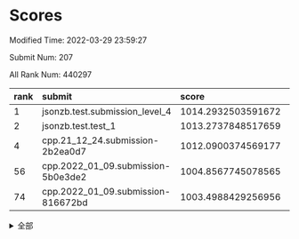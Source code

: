 # Scores

Modified Time: 2022-03-29 23:59:27

Submit Num: 207

All Rank Num: 440297

| rank |               submit               |       score        |       sigma        | pk_num |
| :--- | :--------------------------------- | :----------------- | :----------------- | :----- |
| 1    | jsonzb.test.submission_level_4     | 1014.2932503591672 | 0.8785370858981997 | 8513   |
| 2    | jsonzb.test.test_1                 | 1013.2737848517659 | 0.8099862842586238 | 8512   |
| 4    | cpp.21_12_24.submission-2b2ea0d7   | 1012.0900374569177 | 0.7560164818462128 | 8509   |
| 56   | cpp.2022_01_09.submission-5b0e3de2 | 1004.8567745078565 | 0.7252047340803801 | 8509   |
| 74   | cpp.2022_01_09.submission-816672bd | 1003.4988429256956 | 0.709195281256801  | 8509   |


<details>
<summary>全部</summary>

| rank |                 submit                 |       score        |       sigma        | pk_num |
| :--- | :------------------------------------- | :----------------- | :----------------- | :----- |
| 1    | jsonzb.test.submission_level_4         | 1014.2932503591672 | 0.8785370858981997 | 8513   |
| 2    | jsonzb.test.test_1                     | 1013.2737848517659 | 0.8099862842586238 | 8512   |
| 3    | gobigger.level_3.submission_level_3_42 | 1012.0939608507323 | 0.7810831497811007 | 8505   |
| 4    | cpp.21_12_24.submission-2b2ea0d7       | 1012.0900374569177 | 0.7560164818462128 | 8509   |
| 5    | gobigger.level_3.submission_level_3_34 | 1011.5876477195131 | 0.7917462806413703 | 8511   |
| 6    | gobigger.level_3.submission_level_3_10 | 1011.5716520243656 | 0.7723168617028189 | 8509   |
| 7    | gobigger.level_3.submission_level_3_33 | 1011.4214335187662 | 0.7634856890045053 | 8509   |
| 8    | gobigger.level_3.submission_level_3_22 | 1011.2002467710997 | 0.7828978835395877 | 8503   |
| 9    | gobigger.level_3.submission_level_3_14 | 1011.1343595445899 | 0.7829140620355352 | 8514   |
| 10   | gobigger.level_3.submission_level_3_31 | 1011.0074084407069 | 0.7830357930213461 | 8509   |
| 11   | gobigger.level_3.submission_level_3_2  | 1010.8727533200669 | 0.7639366711893151 | 8508   |
| 12   | gobigger.level_3.submission_level_3_16 | 1010.8343860521464 | 0.7476237236348044 | 8505   |
| 13   | gobigger.level_3.submission_level_3_26 | 1010.6835230795976 | 0.7531912132787565 | 8506   |
| 14   | gobigger.level_3.submission_level_3_1  | 1010.66896200841   | 0.7485223645203151 | 8507   |
| 15   | gobigger.level_3.submission_level_3_18 | 1010.5915995334674 | 0.7611016178050893 | 8508   |
| 16   | gobigger.level_3.submission_level_3_15 | 1010.5029821915771 | 0.7870063545051459 | 8512   |
| 17   | gobigger.level_3.submission_level_3_8  | 1010.4562116960591 | 0.7651969175874833 | 8515   |
| 18   | gobigger.level_3.submission_level_3_35 | 1010.3947548733676 | 0.7456945853797803 | 8509   |
| 19   | gobigger.level_3.submission_level_3_46 | 1010.309719542559  | 0.779355267027537  | 8508   |
| 20   | gobigger.level_3.submission_level_3_37 | 1010.2720816609393 | 0.7352745586916444 | 8511   |
| 21   | gobigger.level_3.submission_level_3_0  | 1010.2454299840069 | 0.7715359927941514 | 8507   |
| 22   | gobigger.level_3.submission_level_3_23 | 1010.1741549314243 | 0.7617116756684602 | 8503   |
| 23   | gobigger.level_3.submission_level_3_28 | 1010.0959438691685 | 0.7614476975325086 | 8508   |
| 24   | gobigger.level_3.submission_level_3_44 | 1010.070030517588  | 0.7510308735187498 | 8508   |
| 25   | gobigger.level_3.submission_level_3_3  | 1010.0121727917141 | 0.7698115507991596 | 8509   |
| 26   | gobigger.level_3.submission_level_3_39 | 1010.0075464608523 | 0.759740182712871  | 8505   |
| 27   | gobigger.level_3.submission_level_3_13 | 1009.9731821475351 | 0.7895434034601638 | 8505   |
| 28   | gobigger.level_3.submission_level_3_6  | 1009.9559971766295 | 0.7812227360992711 | 8510   |
| 29   | gobigger.level_3.submission_level_3_47 | 1009.9103349478634 | 0.7625034990692717 | 8511   |
| 30   | gobigger.level_3.submission_level_3_19 | 1009.8312785909251 | 0.7849926969822544 | 8511   |
| 31   | gobigger.level_3.submission_level_3_48 | 1009.7851587633203 | 0.7436473210653818 | 8506   |
| 32   | gobigger.level_3.submission_level_3_40 | 1009.7586116246706 | 0.7479372235611136 | 8507   |
| 33   | gobigger.level_3.submission_level_3_20 | 1009.685380227644  | 0.7590602780471882 | 8504   |
| 34   | gobigger.level_3.submission_level_3_12 | 1009.5132227173697 | 0.7729217745900028 | 8510   |
| 35   | gobigger.level_3.submission_level_3_29 | 1009.4873687539065 | 0.7507323828007295 | 8506   |
| 36   | gobigger.level_3.submission_level_3_27 | 1009.470756115044  | 0.7518592190758265 | 8510   |
| 37   | gobigger.level_3.submission_level_3_45 | 1009.3594058078838 | 0.7439289145770865 | 8503   |
| 38   | gobigger.level_3.submission_level_3_21 | 1009.3499706694307 | 0.7459428824455777 | 8512   |
| 39   | gobigger.level_3.submission_level_3_24 | 1009.3358745765244 | 0.7292414552314554 | 8508   |
| 40   | gobigger.level_3.submission_level_3_41 | 1009.1782045619854 | 0.7520918534207888 | 8511   |
| 41   | gobigger.level_3.submission_level_3_11 | 1009.1232551158255 | 0.7369818472132428 | 8505   |
| 42   | gobigger.level_3.submission_level_3_49 | 1009.1179582999793 | 0.7445026443992755 | 8507   |
| 43   | gobigger.level_3.submission_level_3_17 | 1009.0687287147141 | 0.7505671371685307 | 8510   |
| 44   | gobigger.level_3.submission_level_3_36 | 1008.9994289183911 | 0.7519174145450076 | 8503   |
| 45   | gobigger.level_3.submission_level_3_7  | 1008.9808615848503 | 0.7445358299286228 | 8511   |
| 46   | gobigger.level_3.submission_level_3_4  | 1008.9754405727573 | 0.7414207822101383 | 8512   |
| 47   | gobigger.level_3.submission_level_3_38 | 1008.8375157487891 | 0.763452106585915  | 8508   |
| 48   | gobigger.level_3.submission_level_3_43 | 1008.8111414601794 | 0.7576543287800169 | 8510   |
| 49   | gobigger.level_3.submission_level_3_5  | 1008.7213981973144 | 0.7319069109821095 | 8505   |
| 50   | gobigger.level_3.submission_level_3_25 | 1008.705040415194  | 0.7468820310200264 | 8507   |
| 51   | gobigger.level_3.submission_level_3_9  | 1008.64558842193   | 0.7534175604128817 | 8509   |
| 52   | gobigger.level_3.submission_level_3_32 | 1008.6356469283278 | 0.7424686054499683 | 8506   |
| 53   | gobigger.level_3.submission_level_3_30 | 1008.5420205512503 | 0.7502802645685049 | 8506   |
| 54   | gobigger.level_1.submission_level_1_41 | 1005.0209053571458 | 0.7168431907875987 | 8503   |
| 55   | gobigger.level_1.submission_level_1_14 | 1004.9749082562627 | 0.7118522846633318 | 8507   |
| 56   | cpp.2022_01_09.submission-5b0e3de2     | 1004.8567745078565 | 0.7252047340803801 | 8509   |
| 57   | gobigger.level_1.submission_level_1_42 | 1004.3679880033204 | 0.7170183811271064 | 8508   |
| 58   | gobigger.level_1.submission_level_1_43 | 1004.190358528882  | 0.7159084079728515 | 8513   |
| 59   | gobigger.level_1.submission_level_1_46 | 1004.1042654700663 | 0.7069933663696665 | 8504   |
| 60   | gobigger.level_1.submission_level_1_16 | 1004.0330933476855 | 0.7134210132322513 | 8511   |
| 61   | gobigger.level_1.submission_level_1_26 | 1003.8941833148701 | 0.7059136939357704 | 8508   |
| 62   | gobigger.level_1.submission_level_1_37 | 1003.8618455580266 | 0.710032451174721  | 8505   |
| 63   | gobigger.level_1.submission_level_1_6  | 1003.8166817747324 | 0.7195223975460823 | 8507   |
| 64   | gobigger.level_1.submission_level_1_48 | 1003.8139054819031 | 0.7163315566278546 | 8508   |
| 65   | gobigger.level_1.submission_level_1_8  | 1003.7867571355439 | 0.7210306344538371 | 8507   |
| 66   | gobigger.level_1.submission_level_1_13 | 1003.7570577256479 | 0.7201633586604078 | 8505   |
| 67   | gobigger.level_1.submission_level_1_31 | 1003.7372011228827 | 0.7017992748289631 | 8508   |
| 68   | gobigger.level_1.submission_level_1_49 | 1003.7111651486919 | 0.7158880362462801 | 8510   |
| 69   | gobigger.level_1.submission_level_1_17 | 1003.6968765560584 | 0.7128117879327142 | 8508   |
| 70   | gobigger.level_1.submission_level_1_33 | 1003.6952945742765 | 0.7122415932952013 | 8512   |
| 71   | gobigger.level_1.submission_level_1_23 | 1003.6733256071233 | 0.7310754967490612 | 8511   |
| 72   | gobigger.level_1.submission_level_1_12 | 1003.6079127026509 | 0.7184463110960517 | 8506   |
| 73   | gobigger.level_1.submission_level_1_1  | 1003.4990542861954 | 0.7217027203044487 | 8508   |
| 74   | cpp.2022_01_09.submission-816672bd     | 1003.4988429256956 | 0.709195281256801  | 8509   |
| 75   | gobigger.level_1.submission_level_1_28 | 1003.4697411827937 | 0.7125436099537422 | 8509   |
| 76   | gobigger.level_1.submission_level_1_24 | 1003.4676192816518 | 0.7239724330951772 | 8509   |
| 77   | gobigger.level_1.submission_level_1_36 | 1003.4554329463039 | 0.7207234137066031 | 8509   |
| 78   | gobigger.level_1.submission_level_1_2  | 1003.3427686588907 | 0.7112629985233571 | 8508   |
| 79   | gobigger.level_1.submission_level_1_11 | 1003.3293917471905 | 0.705503426516949  | 8501   |
| 80   | gobigger.level_1.submission_level_1_20 | 1003.2143564853359 | 0.7088325369864664 | 8508   |
| 81   | gobigger.level_1.submission_level_1_32 | 1003.2069454884404 | 0.7155409241460751 | 8512   |
| 82   | gobigger.level_1.submission_level_1_38 | 1003.1939697218241 | 0.7169228109289707 | 8508   |
| 83   | gobigger.level_1.submission_level_1_10 | 1003.1722211732468 | 0.7188001572366977 | 8509   |
| 84   | gobigger.level_1.submission_level_1_0  | 1003.1630905079033 | 0.7067936668073558 | 8509   |
| 85   | gobigger.level_1.submission_level_1_4  | 1003.1260706942003 | 0.7219404267208834 | 8513   |
| 86   | gobigger.level_1.submission_level_1_34 | 1003.0862139776043 | 0.7026563634498656 | 8508   |
| 87   | gobigger.level_1.submission_level_1_27 | 1003.0812796716284 | 0.7216975736873489 | 8506   |
| 88   | gobigger.level_1.submission_level_1_5  | 1003.0620806560535 | 0.7103921698888583 | 8509   |
| 89   | gobigger.level_1.submission_level_1_35 | 1003.0585283168457 | 0.725308637365399  | 8511   |
| 90   | gobigger.level_1.submission_level_1_40 | 1003.0073749439158 | 0.733309605196411  | 8510   |
| 91   | gobigger.level_1.submission_level_1_15 | 1002.9810984253226 | 0.7100388345264086 | 8505   |
| 92   | gobigger.level_1.submission_level_1_21 | 1002.7599358359514 | 0.7125736702486958 | 8504   |
| 93   | gobigger.level_1.submission_level_1_18 | 1002.5913136884097 | 0.7063130266589325 | 8511   |
| 94   | gobigger.level_1.submission_level_1_44 | 1002.5726637987879 | 0.7037241121051069 | 8510   |
| 95   | gobigger.level_1.submission_level_1_25 | 1002.4242707018485 | 0.7079011859853345 | 8509   |
| 96   | gobigger.level_1.submission_level_1_45 | 1002.3664678899316 | 0.7139901982632415 | 8513   |
| 97   | gobigger.level_1.submission_level_1_7  | 1002.3368593895881 | 0.7123828941340345 | 8510   |
| 98   | gobigger.level_1.submission_level_1_30 | 1002.1949118527594 | 0.712205163518827  | 8501   |
| 99   | gobigger.level_1.submission_level_1_39 | 1002.0615432326382 | 0.7176207882838435 | 8507   |
| 100  | gobigger.level_1.submission_level_1_29 | 1001.9986690759858 | 0.7136891487524759 | 8507   |
| 101  | gobigger.level_1.submission_level_1_22 | 1001.8913878953209 | 0.7082176073495483 | 8503   |
| 102  | gobigger.level_1.submission_level_1_9  | 1001.6537054284063 | 0.7124871230874105 | 8509   |
| 103  | gobigger.level_1.submission_level_1_47 | 1001.6066557566544 | 0.7089156764099531 | 8512   |
| 104  | gobigger.level_1.submission_level_1_19 | 1001.3549011852091 | 0.7107209150813928 | 8506   |
| 105  | gobigger.level_1.submission_level_1_3  | 1001.0879596646369 | 0.711693760171935  | 8509   |
| 106  | gobigger.random.submission_random_39   | 997.8399125267426  | 0.7036876168842991 | 8513   |
| 107  | gobigger.random.submission_random_37   | 997.6625316824026  | 0.6929094391896802 | 8510   |
| 108  | gobigger.random.submission_random_27   | 997.4419216759852  | 0.7156177204921693 | 8508   |
| 109  | gobigger.random.submission_random_6    | 997.3635064474871  | 0.7085251673099207 | 8503   |
| 110  | gobigger.random.submission_random_36   | 997.2300780266821  | 0.7143499613574492 | 8506   |
| 111  | gobigger.random.submission_random_19   | 997.1383616718175  | 0.7026805720728302 | 8508   |
| 112  | gobigger.random.submission_random_42   | 997.0371715865874  | 0.7147303790843235 | 8508   |
| 113  | gobigger.random.submission_random_29   | 997.0296517583421  | 0.6961728953460393 | 8512   |
| 114  | gobigger.random.submission_random_45   | 996.9318766465642  | 0.7023851760583636 | 8503   |
| 115  | gobigger.random.submission_random_49   | 996.5928717808664  | 0.7065522921296131 | 8505   |
| 116  | gobigger.random.submission_random_18   | 996.5281437710505  | 0.6993905514457159 | 8506   |
| 117  | gobigger.random.submission_random_41   | 996.5165938039916  | 0.707661881129133  | 8514   |
| 118  | gobigger.random.submission_random_15   | 996.482241589796   | 0.7107574296144556 | 8510   |
| 119  | gobigger.random.submission_random_24   | 996.4767870646169  | 0.7129778137827415 | 8507   |
| 120  | gobigger.random.submission_random_47   | 996.4248300245079  | 0.7196433914879761 | 8511   |
| 121  | gobigger.random.submission_random_9    | 996.412248660068   | 0.7079548519428419 | 8504   |
| 122  | gobigger.random.submission_random_32   | 996.3952020311093  | 0.7255607839447671 | 8513   |
| 123  | gobigger.random.submission_random_4    | 996.3914235109802  | 0.7128880723064561 | 8506   |
| 124  | gobigger.random.submission_random_23   | 996.3636614364856  | 0.7085968169638717 | 8505   |
| 125  | gobigger.random.submission_random_46   | 996.1484892231391  | 0.690811845212976  | 8504   |
| 126  | gobigger.random.submission_random_12   | 996.1254619131976  | 0.7053522271465441 | 8508   |
| 127  | gobigger.random.submission_random_44   | 996.1102502249463  | 0.7080113103187448 | 8510   |
| 128  | gobigger.random.submission_random_34   | 996.0082288256823  | 0.7055572394551306 | 8501   |
| 129  | gobigger.random.submission_random_21   | 995.9928412216952  | 0.7109692997262733 | 8510   |
| 130  | gobigger.random.submission_random_43   | 995.9831428139452  | 0.7147101328409935 | 8508   |
| 131  | gobigger.random.submission_random_0    | 995.9706102524381  | 0.714938116921318  | 8509   |
| 132  | gobigger.random.submission_random_25   | 995.9237278379616  | 0.7023991651098647 | 8502   |
| 133  | gobigger.random.submission_random_3    | 995.8989376756656  | 0.7215419066120495 | 8509   |
| 134  | gobigger.random.submission_random_38   | 995.8731635345764  | 0.7201801055790253 | 8512   |
| 135  | gobigger.random.submission_random_1    | 995.8146299929751  | 0.7041172925261442 | 8507   |
| 136  | gobigger.random.submission_random_16   | 995.7651907157214  | 0.7132630324448344 | 8513   |
| 137  | gobigger.random.submission_random_26   | 995.7285556685696  | 0.7126543432830282 | 8507   |
| 138  | gobigger.random.submission_random_35   | 995.7197907993337  | 0.7165264033948293 | 8505   |
| 139  | gobigger.random.submission_random_40   | 995.6951963262642  | 0.7218964058207469 | 8510   |
| 140  | gobigger.random.submission_random_28   | 995.6624527914109  | 0.7138824707857213 | 8511   |
| 141  | gobigger.random.submission_random_8    | 995.5983027100862  | 0.7053448812692446 | 8513   |
| 142  | gobigger.random.submission_random_22   | 995.5702663074063  | 0.7100406490733636 | 8503   |
| 143  | gobigger.random.submission_random_31   | 995.5172714818917  | 0.7151837182999808 | 8509   |
| 144  | gobigger.random.submission_random_20   | 995.4997223521966  | 0.7019140112961959 | 8511   |
| 145  | gobigger.random.submission_random_10   | 995.2520614450108  | 0.7216366016597507 | 8514   |
| 146  | gobigger.random.submission_random_48   | 995.1677518308974  | 0.7306375874705954 | 8513   |
| 147  | gobigger.random.submission_random_2    | 995.1660842785328  | 0.7174127819707752 | 8511   |
| 148  | gobigger.random.submission_random_17   | 995.1570746940383  | 0.718269056877504  | 8507   |
| 149  | gobigger.random.submission_random_30   | 995.1329486493586  | 0.7221581587010891 | 8505   |
| 150  | gobigger.random.submission_random_11   | 995.0906203009555  | 0.7088978754405579 | 8509   |
| 151  | gobigger.random.submission_random_33   | 995.0545746220623  | 0.6997608412200649 | 8508   |
| 152  | gobigger.random.submission_random_5    | 995.0170514375753  | 0.701942121333292  | 8511   |
| 153  | gobigger.random.submission_random_7    | 994.972049117274   | 0.699642579590854  | 8506   |
| 154  | gobigger.random.submission_random_14   | 994.7580430167925  | 0.7192432637482217 | 8508   |
| 155  | gobigger.random.submission_random_13   | 994.7505227806158  | 0.717795871500325  | 8507   |
| 156  | gobigger.level_2.submission_level_2_31 | 993.9285562909997  | 0.7148203274028341 | 8504   |
| 157  | gobigger.level_2.submission_level_2_8  | 993.5860534295601  | 0.7523548543727032 | 8505   |
| 158  | gobigger.level_2.submission_level_2_49 | 993.5575685685484  | 0.7256591137587066 | 8508   |
| 159  | gobigger.level_2.submission_level_2_7  | 993.5113915263887  | 0.7425996246620156 | 8510   |
| 160  | gobigger.level_2.submission_level_2_21 | 993.5095762199724  | 0.7361554264844404 | 8508   |
| 161  | gobigger.level_2.submission_level_2_12 | 993.4674545789082  | 0.737089815830687  | 8509   |
| 162  | gobigger.level_2.submission_level_2_22 | 993.4331251545377  | 0.7417941076516306 | 8503   |
| 163  | gobigger.level_2.submission_level_2_42 | 993.2615395700915  | 0.7293434859490094 | 8507   |
| 164  | gobigger.level_2.submission_level_2_4  | 993.2164323616576  | 0.734142233719651  | 8508   |
| 165  | gobigger.level_2.submission_level_2_23 | 993.191858762946   | 0.7347393912385809 | 8509   |
| 166  | gobigger.level_2.submission_level_2_40 | 993.0940593491051  | 0.7412126889596855 | 8506   |
| 167  | gobigger.level_2.submission_level_2_43 | 993.0650410884718  | 0.7305150242473514 | 8511   |
| 168  | gobigger.level_2.submission_level_2_41 | 993.0186828894808  | 0.7376413083356749 | 8508   |
| 169  | gobigger.level_2.submission_level_2_48 | 993.0041282305112  | 0.7446209666740605 | 8509   |
| 170  | gobigger.level_2.submission_level_2_32 | 992.9488385632801  | 0.731174748231416  | 8509   |
| 171  | gobigger.level_2.submission_level_2_10 | 992.9214865347873  | 0.7255805923696371 | 8509   |
| 172  | gobigger.level_2.submission_level_2_34 | 992.8285404630005  | 0.7484229551828578 | 8507   |
| 173  | gobigger.level_2.submission_level_2_19 | 992.792358163252   | 0.7684461136489754 | 8511   |
| 174  | gobigger.level_2.submission_level_2_39 | 992.7354625030127  | 0.7362505759334931 | 8508   |
| 175  | gobigger.level_2.submission_level_2_26 | 992.6755045754213  | 0.7302963088209721 | 8508   |
| 176  | gobigger.level_2.submission_level_2_15 | 992.6561499633591  | 0.7731944237298423 | 8505   |
| 177  | gobigger.level_2.submission_level_2_30 | 992.5702435877025  | 0.7427688519156254 | 8511   |
| 178  | gobigger.level_2.submission_level_2_6  | 992.5042610192884  | 0.7230132610078402 | 8512   |
| 179  | gobigger.level_2.submission_level_2_44 | 992.4205436037317  | 0.7342569587831219 | 8509   |
| 180  | gobigger.level_2.submission_level_2_45 | 992.3585870000253  | 0.7514451093619905 | 8508   |
| 181  | gobigger.level_2.submission_level_2_5  | 992.2829461273141  | 0.7343663764918416 | 8510   |
| 182  | gobigger.level_2.submission_level_2_1  | 992.2172838246094  | 0.7296658661695936 | 8503   |
| 183  | gobigger.level_2.submission_level_2_16 | 992.198029857069   | 0.753386069561673  | 8505   |
| 184  | gobigger.level_2.submission_level_2_20 | 992.0718340461274  | 0.7451211301078643 | 8513   |
| 185  | gobigger.level_2.submission_level_2_35 | 991.9914701761936  | 0.7313350669333893 | 8505   |
| 186  | gobigger.level_2.submission_level_2_0  | 991.9578801630076  | 0.7360602684662031 | 8506   |
| 187  | gobigger.level_2.submission_level_2_25 | 991.9255981116604  | 0.7524372705639537 | 8512   |
| 188  | gobigger.level_2.submission_level_2_24 | 991.8841542558707  | 0.7605377501828268 | 8510   |
| 189  | gobigger.level_2.submission_level_2_38 | 991.8575417334232  | 0.7533661287309962 | 8510   |
| 190  | gobigger.level_2.submission_level_2_27 | 991.7854952810485  | 0.7279884425755766 | 8511   |
| 191  | gobigger.level_2.submission_level_2_2  | 991.7742588533317  | 0.7423152474219679 | 8506   |
| 192  | gobigger.level_2.submission_level_2_9  | 991.7327518782519  | 0.7431879950400715 | 8504   |
| 193  | gobigger.level_2.submission_level_2_36 | 991.7063525049304  | 0.7380593056927002 | 8508   |
| 194  | gobigger.level_2.submission_level_2_3  | 991.7037392790975  | 0.7411740980977919 | 8506   |
| 195  | gobigger.level_2.submission_level_2_46 | 991.6671052555066  | 0.7452895864160974 | 8508   |
| 196  | gobigger.level_2.submission_level_2_29 | 991.4768912390487  | 0.7633173318190751 | 8507   |
| 197  | gobigger.level_2.submission_level_2_17 | 991.4150322066254  | 0.769930077390889  | 8507   |
| 198  | gobigger.level_2.submission_level_2_37 | 991.3877620732222  | 0.7668391587426406 | 8510   |
| 199  | gobigger.level_2.submission_level_2_14 | 991.3525929083348  | 0.7439249416125612 | 8504   |
| 200  | gobigger.level_2.submission_level_2_13 | 991.1114724907402  | 0.76125807606068   | 8506   |
| 201  | gobigger.level_2.submission_level_2_28 | 991.0298615121784  | 0.7599789687170563 | 8512   |
| 202  | gobigger.level_2.submission_level_2_47 | 990.8789749346619  | 0.7586614031727501 | 8509   |
| 203  | gobigger.level_2.submission_level_2_11 | 990.6626122203897  | 0.749548454078255  | 8508   |
| 204  | gobigger.level_2.submission_level_2_18 | 990.6179469524417  | 0.7564668287425308 | 8509   |
| 205  | gobigger.level_2.submission_level_2_33 | 990.573584242613   | 0.761673533690351  | 8507   |
| 206  | gobigger.none.submission_none_0        | 977.587449420451   | 1.274838959822591  | 8512   |
| 207  | gobigger.none.submission_none_1        | 975.8501033931052  | 1.453281972964746  | 8510   |

</details>